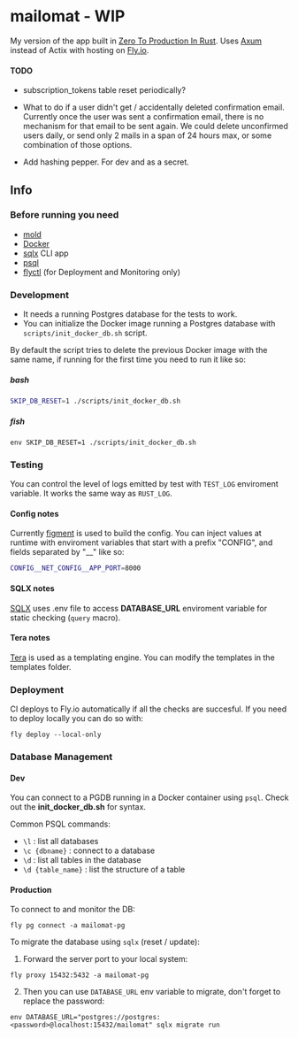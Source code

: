 # mailomat - WIP

My version of the app built in [Zero To Production In Rust](https://www.zero2prod.com).
Uses [Axum](https://github.com/tokio-rs/axum) instead of Actix with hosting on [Fly.io](https://fly.io/).

#### TODO

- subscription_tokens table reset periodically?
- What to do if a user didn't get / accidentally deleted confirmation email. Currently once the user was sent a confirmation email, there is no mechanism for that email to be sent again. We could delete unconfirmed users daily, or send only 2 mails in a span of 24 hours max, or some combination of those options.

- Add hashing pepper. For dev and as a secret.

## Info

### Before running you need

- [mold](https://github.com/rui314/mold)
- [Docker](https://www.docker.com/)
- [sqlx](https://github.com/launchbadge/sqlx) CLI app
- [psql](https://www.postgresql.org/download/)
- [flyctl](https://fly.io/docs/flyctl/install/) (for Deployment and Monitoring only)

### Development

- It needs a running Postgres database for the tests to work.
- You can initialize the Docker image running a Postgres database with `scripts/init_docker_db.sh` script.

By default the script tries to delete the previous Docker image with the same name,
if running for the first time you need to run it like so:

##### bash

```sh
SKIP_DB_RESET=1 ./scripts/init_docker_db.sh
```

##### fish

```fish
env SKIP_DB_RESET=1 ./scripts/init_docker_db.sh
```

### Testing

You can control the level of logs emitted by test with `TEST_LOG` enviroment variable.
It works the same way as `RUST_LOG`.

#### Config notes

Currently [figment](https://github.com/SergioBenitez/Figment) is used to build the config. You can inject values at runtime with enviroment variables
that start with a prefix "CONFIG", and fields separated by "\_\_" like so:

```sh
CONFIG__NET_CONFIG__APP_PORT=8000
```

#### SQLX notes

[SQLX](https://github.com/launchbadge/sqlx) uses .env file to access **DATABASE_URL** enviroment variable for static checking (`query` macro).

#### Tera notes

[Tera](https://keats.github.io/tera/) is used as a templating engine. You can modify the templates in the templates folder.

### Deployment

CI deploys to Fly.io automatically if all the checks are succesful.
If you need to deploy locally you can do so with:

```fish
fly deploy --local-only
```

### Database Management

#### Dev

You can connect to a PGDB running in a Docker container using `psql`.
Check out the **init_docker_db.sh** for syntax.

Common PSQL commands:

- `\l` : list all databases
- `\c {dbname}` : connect to a database
- `\d` : list all tables in the database
- `\d {table_name}` : list the structure of a table

#### Production

To connect to and monitor the DB:

```fish
fly pg connect -a mailomat-pg
```

To migrate the database using `sqlx` (reset / update):

1. Forward the server port to your local system:

```fish
fly proxy 15432:5432 -a mailomat-pg
```

2. Then you can use `DATABASE_URL` env variable to migrate, don't forget to replace the password:

```fish
env DATABASE_URL="postgres://postgres:<password>@localhost:15432/mailomat" sqlx migrate run
```
